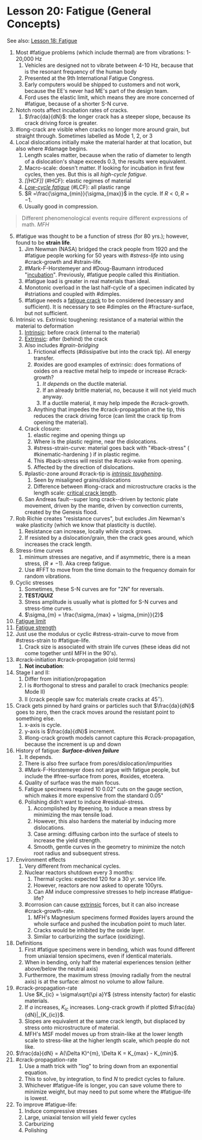 # Lesson 20: Fatigue (General Concepts)

See also: [Lesson 18: Fatigue](lesson-18-fatigue.md)

1. Most #fatigue problems (which include thermal) are from vibrations: 1-20,000 Hz
   1. Vehicles are designed not to vibrate between 4-10 Hz, because that is the resonant frequency of the human body
   2. Presented at the 9th International Fatigue Congress.
   3. Early computers would be shipped to customers and not work, because the EE's never had ME's part of the design team.
   4. Ford uses the elastic limit, which means they are more concerned of #fatigue, because of a shorter S-N curve.
2. Notch roots affect incubation rates of cracks.
   1. $\frac{da}{dN}$: the longer crack has a steeper slope, because its crack driving force is greater.
3. #long-crack are visible when cracks no longer more around grain, but straight through. Sometimes labelled as Mode 1, 2, or 3
4. Local dislocations initially make the material harder at that location, but also where #damage begins.
   1. Length scales matter, because when the ratio of diameter to length of a dislocation's shape exceeds 0.3, the results were equivalent.
   2. Macro-scale: doesn't matter. If looking for incubation in first few cycles, then yes. But this is all *high-cycle fatigue*.
   3. *[[HCF]]* (#HCF): elastic regimes of material
   4. *[Low-cycle fatigue](low-cycle-fatigue.md)* (#LCF): all plastic range
   5. $R =\frac{\sigma_{min}}{\sigma_{max}}$ in the cycle. If $R < 0, R=-1$.
   6. Usually good in compression.
>Different phenomenological events require different expressions of math. <cite> MFH
5. #fatigue was thought to be a function of stress (for 80 yrs.); however, found to be **strain life**.
   1. Jim Newman (NASA) bridged the crack people from 1920 and the #fatigue people working for 50 years with *#stress-life* into using #crack-growth and #strain-life.
   2. #Mark-F-Horstemeyer and #Doug-Baumann introduced "[incubation](incubation.md)". Previously, #fatigue people called this #initiation.
   3. #fatigue load is greater in real materials than ideal.
   4. Monotonic overload in the last half-cycle of a specimen indicated by #striations and coupled with #dimples.
   5. #fatigue needs a [fatigue crack](fatigue-crack.md) to be considered (necessary and sufficient). It is necessary to see #dimples on the #fracture-surface, but not sufficient.
6. Intrinsic vs. Extrinsic toughening: resistance of a material within the material to deformation
   1. [Intrinsic](intrinsic-toughening.md): before crack (internal to the material)
   2. [Extrinsic](extrinsic-toughening.md): after (behind) the crack
   3. Also includes *#grain-bridging*
      1. Frictional effects (#dissipative but into the crack tip). All energy transfer.
      2. #oxides are good examples of extrinsic: does formations of oxides on a reactive metal help to impede or increase #crack-growth?
         1. _It depends_ on the ductile material.
         2. If an already brittle material, no, because it will not yield much anyway.
         3. If a ductile material, it may help impede the #crack-growth.
      3. Anything that impedes the #crack-propagation at the tip, this reduces the crack driving force (can limit the crack tip from opening the material).
   4. Crack closure: 
      1. elastic regime and opening things up
      2. Where is the plastic regime, near the dislocations.
      3. #stress-strain-curve: material goes back with "#back-stress" ( #kinematic-hardening ) if in plastic regime.
      4. This #back-stress will resist the #crack-wake from opening.
      5. Affected by the direction of dislocations.
   5. #plastic-zone around #crack-tip is _[intrinsic toughening](intrinsic-toughening.md)_.
      1. Seen by misaligned grains/dislocations
      2. Difference between #long-crack and microstructure cracks is the length scale: [critical crack length](critical-crack-length.md).
   6. San Andreas fault--super long crack--driven by tectonic plate movement, driven by the mantle, driven by convection currents, created by the Genesis flood.
7. Rob Richie creates "resistance curves", but excludes Jim Newman's wake plasticity (which we know that plasticity is ductile).
   1. Resistance can increase, locally while crack grows.
   2. If resisted by a dislocation/grain, then the crack goes around, which increases the crack length.
8. Stress-time curves
   1. minimum stresses are negative, and if asymmetric, there is a mean stress, ($R \neq -1$). Aka creep fatigue.
   2. Use #FFT to move from the time domain to the frequency domain for random vibrations.
9. Cyclic stresses
   1.  Sometimes, these S-N curves are for "2N" for reversals.
   2.  **TEST/QUIZ**
   3.  Stress amplitude is usually what is plotted for S-N curves and stress-time curves.
   4.  $\sigma_{m} = \frac{\sigma_{max} + \sigma_{min}}{2}$
10. [Fatigue limit](fatigue-limit.md)
11. [Fatigue strength](fatigue-strength.md)
12. Just use the modulus or cyclic #stress-strain-curve to move from #stress-strain to #fatigue-life.
    1.  Crack size is associated with strain life curves (these ideas did not come together until MFH in the 90's).
13. #crack-initiation #crack-propagation (old terms)
    1.  **Not incubation**:
14. Stage I and II:
    1.  Differ from initiation/propagation
    2.  I is #orthogonal to stress and parallel to crack (mechanics people: Mode II)
    3.  II (crack people saw fcc materials create cracks at $45^{\circ}$).
15. Crack gets pinned by hard grains or particles such that $\frac{da}{dN}$ goes to zero, then the crack moves around the resistant point to something else.
    1.  x-axis is cycle.
    2.  y-axis is $\frac{da}{dN}$ increment.
    3.  #long-crack growth models cannot capture this #crack-propagation, because the increment is up and down
16. History of fatigue: **_Surface-driven failure_**
    1.  It depends.
    2.  There is also free surface from pores/dislocation/impurities
    3.  #Mark-F-Horstemeyer does not argue with fatigue people, but include the #free-surface from pores, #oxides, etcetera. 
    4.  Quality of surface was the main focus.
    5.  Fatigue specimens required 10 0.02" cuts on the gauge section, which makes it more expensive from the standard 0.05"
    6.  Polishing didn't want to induce #residual-stress.
        1.  Accomplished by #peening, to induce a mean stress by minimizing the max tensile load.
        2.  However, this also hardens the material by inducing more dislocations.
        3.  Case arming: diffusing carbon into the surface of steels to increase the yield strength.
        4.  Smooth, gentle curves in the geometry to minimize the notch root radius and subsequent stress.
17. Environment effects
    1.  Very different from mechanical cycles.
    2.  Nuclear reactors shutdown every 3 months:
        1.  Thermal cycles: expected 120 for a 30 yr. service life.
        2.  However, reactors are now asked to operate 100yrs.
        3.  Can AM induce compressive stresses to help increase #fatigue-life?
    3.  #corrosion can cause [extrinsic](extrinsic-toughening.md) forces, but it can also increase #crack-growth-rate.
        1.  MFH's Magnesium specimens formed #oxides layers around the whole surface and pushed the incubation point to much later.
        2.  Cracks would be inhibited by the oxide layer.
        3.  Similar to carburizing the surface (oxidizing).
18. Definitions
    1.  First #fatigue specimens were in bending, which was found different from uniaxial tension specimens, even if identical materials.
    2.  When in bending, only half the material experiences tension (either above/below the neutral axis)
    3.  Furthermore, the maximum stress (moving radially from the neutral axis) is at the surface: almost no volume to allow failure.
19. #crack-propagation-rate
    1.  Use $K_{ic} = \sigma\sqrt{\pi a}Y$ (stress intensity factor) for elastic materials.
    2.  If $a$ increases, $K_{ic}$ increases. Long-crack growth if plotted $\frac{da}{dN}|_{K_{ic}}$.
    3.  Slopes are equivalent at the same crack length, but displaced by stress onto microstructure of material.
    4.  MFH's MSF model moves up from strain-like at the lower length scale to stress-like at the higher length scale, which people do not like.
20. $\frac{da}{dN} = A(\Delta K)^{m}, \Delta K = K_{max} - K_{min}$.
21. #crack-propagation-rate
    1.  Use a math trick with "log" to bring down from an exponential equation.
    2.  This to solve, by integration, to find $N$ to predict cycles to failure.
    3.  Whichever #fatigue-life is longer, you can save volume there to minimize weight, but may need to put some where the #fatigue-life is lowest.
22. To improve #fatigue-life:
    1.  Induce compressive stresses
    2.  Large, uniaxial tension will yield fewer cycles
    3.  Carburizing 
    4.  Polishing